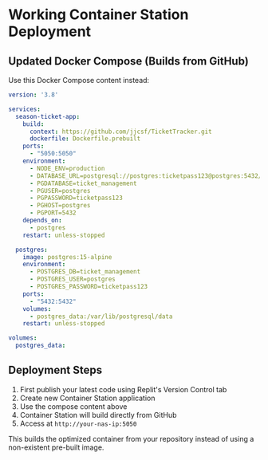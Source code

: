 # Working Container Station Deployment

## Updated Docker Compose (Builds from GitHub)
Use this Docker Compose content instead:

```yaml
version: '3.8'

services:
  season-ticket-app:
    build:
      context: https://github.com/jjcsf/TicketTracker.git
      dockerfile: Dockerfile.prebuilt
    ports:
      - "5050:5050"
    environment:
      - NODE_ENV=production
      - DATABASE_URL=postgresql://postgres:ticketpass123@postgres:5432/ticket_management
      - PGDATABASE=ticket_management
      - PGUSER=postgres
      - PGPASSWORD=ticketpass123
      - PGHOST=postgres
      - PGPORT=5432
    depends_on:
      - postgres
    restart: unless-stopped

  postgres:
    image: postgres:15-alpine
    environment:
      - POSTGRES_DB=ticket_management
      - POSTGRES_USER=postgres
      - POSTGRES_PASSWORD=ticketpass123
    ports:
      - "5432:5432"
    volumes:
      - postgres_data:/var/lib/postgresql/data
    restart: unless-stopped

volumes:
  postgres_data:
```

## Deployment Steps
1. First publish your latest code using Replit's Version Control tab
2. Create new Container Station application
3. Use the compose content above
4. Container Station will build directly from GitHub
5. Access at `http://your-nas-ip:5050`

This builds the optimized container from your repository instead of using a non-existent pre-built image.